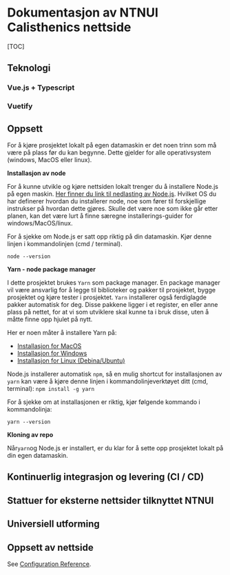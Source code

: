 # Dokumentasjon av NTNUI Calisthenics nettside

[TOC]



## Teknologi





### Vue.js + Typescript



### Vuetify



## Oppsett

For å kjøre prosjektet lokalt på egen datamaskin er det noen trinn som må være på plass før du kan begynne. Dette gjelder for alle operativsystem (windows, MacOS eller linux).

**Installasjon av node**

For å kunne utvikle og kjøre nettsiden lokalt trenger du å installere Node.js på egen maskin. [Her finner du link til nedlasting av Node.js](https://nodejs.org/en/download/). Hvilket OS du har definerer hvordan du installerer node, noe som fører til forskjellige instrukser på hvordan dette gjøres. Skulle det være noe som ikke går etter planen, kan det være lurt å finne særegne installerings-guider for windows/MacOS/linux.

For å sjekke om Node.js er satt opp riktig på din datamaskin. Kjør denne linjen i kommandolinjen (cmd / terminal).

`node --version`

**Yarn - node package manager**

I dette prosjektet brukes `Yarn` som package manager. En package manager vil være ansvarlig for å legge til biblioteker og pakker til prosjektet, bygge prosjektet og kjøre tester i prosjektet. `Yarn` installerer også ferdiglagde pakker automatisk for deg. Disse pakkene ligger i et register, en eller anne plass på nettet, for at vi som utviklere skal kunne ta i bruk disse, uten å måtte finne opp hjulet på nytt. 

Her er noen måter å installere Yarn på:

- [Installasjon for MacOS](https://yarnpkg.com/lang/en/docs/install/#mac-stable)
- [Installasjon for Windows](https://yarnpkg.com/lang/en/docs/install/#windows-stable)
- [Installasjon for Linux (Debina/Ubuntu)](https://yarnpkg.com/lang/en/docs/install/#debian-stable)

Node.js installerer automatisk `npm`, så en mulig shortcut for installasjonen av `yarn` kan være å kjøre denne linjen i kommandolinjeverktøyet ditt (cmd, terminal): `npm install -g yarn`

For å sjekke om at installasjonen er riktig, kjør følgende kommando i kommandolinja:

`yarn --version`

**Kloning av repo**

Når`yarn`og Node.js er installert, er du klar for å sette opp prosjektet lokalt på din egen datamaskin.



## Kontinuerlig integrasjon og levering (CI / CD)



## Stattuer for eksterne nettsider tilknyttet NTNUI



## Universiell utforming





## 



## 





## Oppsett av nettside



See [Configuration Reference](https://cli.vuejs.org/config/).
